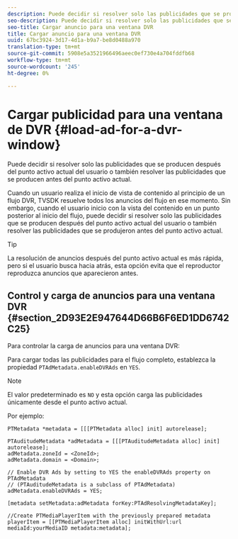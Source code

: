 ```yaml
---
description: Puede decidir si resolver solo las publicidades que se producen después del punto activo actual del usuario o también resolver las publicidades que se producen antes del punto activo actual.
seo-description: Puede decidir si resolver solo las publicidades que se producen después del punto activo actual del usuario o también resolver las publicidades que se producen antes del punto activo actual.
seo-title: Cargar anuncio para una ventana DVR
title: Cargar anuncio para una ventana DVR
uuid: 67bc3924-3d17-4d1a-b9a7-be8d0488a970
translation-type: tm+mt
source-git-commit: 5908e5a3521966496aeec0ef730e4a704fddfb68
workflow-type: tm+mt
source-wordcount: '245'
ht-degree: 0%

---
```



# Cargar publicidad para una ventana de DVR {#load-ad-for-a-dvr-window}

Puede decidir si resolver solo las publicidades que se producen después del punto activo actual del usuario o también resolver las publicidades que se producen antes del punto activo actual.

Cuando un usuario realiza el inicio de vista de contenido al principio de un flujo DVR, TVSDK resuelve todos los anuncios del flujo en ese momento. Sin embargo, cuando el usuario inicio con la vista del contenido en un punto posterior al inicio del flujo, puede decidir si resolver solo las publicidades que se producen después del punto activo actual del usuario o también resolver las publicidades que se produjeron antes del punto activo actual.

>[!TIP]
>
>La resolución de anuncios después del punto activo actual es más rápida, pero si el usuario busca hacia atrás, esta opción evita que el reproductor reproduzca anuncios que aparecieron antes.

## Control y carga de anuncios para una ventana DVR {#section_2D93E2E947644D66B6F6ED1DD6742C25}

Para controlar la carga de anuncios para una ventana DVR:

Para cargar todas las publicidades para el flujo completo, establezca la propiedad `PTAdMetadata.enableDVRAds` en `YES`.

>[!NOTE]
>
>El valor predeterminado es `NO` y esta opción carga las publicidades únicamente desde el punto activo actual.

Por ejemplo:

```
PTMetadata *metadata = [[[PTMetadata alloc] init] autorelease]; 
 
PTAuditudeMetadata *adMetadata = [[[PTAuditudeMetadata alloc] init] autorelease];  
adMetadata.zoneId = <ZoneId>; 
adMetadata.domain = <Domain>; 
 
// Enable DVR Ads by setting to YES the enableDVRAds property on PTAdMetadata  
// (PTAuditudeMetadata is a subclass of PTAdMetadata)  
adMetadata.enableDVRAds = YES; 
 
[metadata setMetadata:adMetadata forKey:PTAdResolvingMetadataKey]; 
 
//Create PTMediaPlayerItem with the previously prepared metadata    
playerItem = [[PTMediaPlayerItem alloc] initWithUrl:url mediaId:yourMediaID metadata:metadata]; 
```
